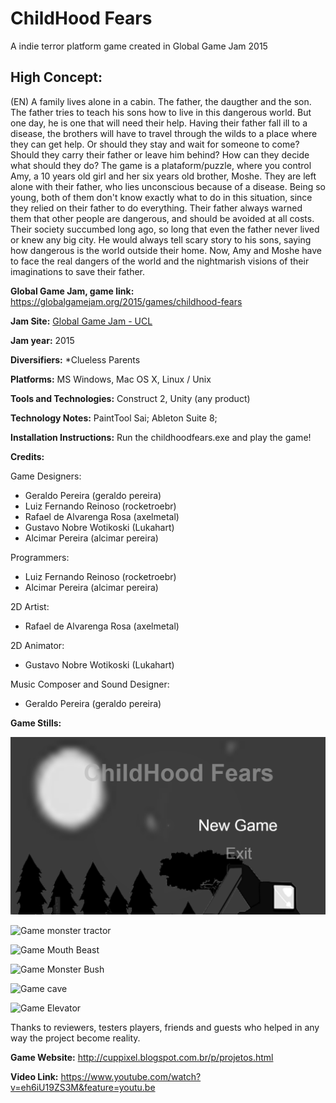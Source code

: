 # ChildHood Fears
A indie terror platform game created in  Global Game Jam 2015

## High Concept:
(EN) A family lives alone in a cabin. The father, the daugther and the son. The father tries to teach his sons how to live in this dangerous world. But one day, he is one that will need their help. Having their father fall ill to a disease, the brothers will have to travel through the wilds to a place where they can get help. Or should they stay and wait for someone to come? Should they carry their father or leave him behind? How can they decide what should they do? The game is a plataform/puzzle, where you control Amy, a 10 years old girl and her six years old brother, Moshe. They are left alone with their father, who lies unconscious because of a disease. Being so young, both of them don't know exactly what to do in this situation, since they relied on their father to do everything. Their father always warned them that other people are dangerous, and should be avoided at all costs. Their society succumbed long ago, so long that even the father never lived or knew any big city. He would always tell scary story to his sons, saying how dangerous is the world outside their home. Now, Amy and Moshe have to face the real dangers of the world and the nightmarish visions of their imaginations to save their father.

**Global Game Jam, game link:** https://globalgamejam.org/2015/games/childhood-fears

**Jam Site:** [Global Game Jam - UCL](https://globalgamejam.org/2015/jam-sites/global-game-jam-ucl)

**Jam year:** 2015

**Diversifiers:** 
*Clueless Parents

**Platforms:** 
MS Windows, Mac OS X, Linux / Unix

**Tools and Technologies:** 
Construct 2, Unity (any product)

**Technology Notes:** 
PaintTool Sai; Ableton Suite 8;

**Installation Instructions:** 
Run the childhoodfears.exe and play the game!

**Credits:** 

Game Designers:

- Geraldo Pereira (geraldo pereira)
- Luiz Fernando Reinoso (rocketroebr)
- Rafael de Alvarenga Rosa (axelmetal)
- Gustavo Nobre Wotikoski (Lukahart)
- Alcimar Pereira (alcimar pereira)

Programmers:

- Luiz Fernando Reinoso (rocketroebr)
- Alcimar Pereira (alcimar pereira)

2D Artist:

- Rafael de Alvarenga Rosa (axelmetal)

2D Animator:

- Gustavo Nobre Wotikoski (Lukahart)

Music Composer and Sound Designer:

- Geraldo Pereira (geraldo pereira)

**Game Stills:**

![Game title screen](/press/TitleScreen.png)

![Game monster tractor](/other/Monster_Tractor.png)

![Game Mouth Beast](/other/MouthBeast.png)

![Game Monster Bush](/other/Monster_Bush.png)

![Game cave](/other/Cave.png)

![Game Elevator](/other/Elevator.png) 

Thanks to reviewers, testers players, friends and guests who helped in any way the project become reality.

**Game Website:** 
http://cuppixel.blogspot.com.br/p/projetos.html

**Video Link:** 
https://www.youtube.com/watch?v=eh6iU19ZS3M&feature=youtu.be